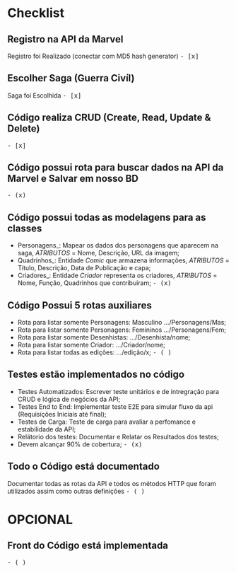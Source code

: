 # Checklist

## Registro na API da Marvel
Registro foi Realizado (conectar com MD5 hash generator)
<kbd>- [x] </kbd>

## Escolher Saga (Guerra Civíl)
Saga foi Escolhida
<kbd>- [x] </kbd>

## Código realiza CRUD (Create, Read, Update & Delete)
<kbd>- [x] </kbd>

## Código possui rota para buscar dados na API da Marvel e Salvar em nosso BD
<kbd> - (x) </kbd>

## Código possui todas as modelagens para as classes
- Personagens_: Mapear os dados dos personagens que aparecem na saga, *ATRIBUTOS* = Nome, Descrição, URL da imagem;
- Quadrinhos_: Entidade *Comic* que armazena informações, *ATRIBUTOS* = Título, Descrição, Data de Publicação e capa;
- Criadores_: Entidade *Criador* representa os criadores, *ATRIBUTOS* = Nome, Função, Quadrinhos que contribuiram;
<kbd> - (x) </kbd> 

## Código Possui 5 rotas auxiliares
- Rota para listar somente Personagens: Masculino .../Personagens/Mas;
- Rota para listar somente Personagens: Femininos .../Personagens/Fem;
- Rota para listar somente Desenhistas: .../Desenhista/nome;
- Rota para listar somente Criador: .../Criador/nome;
- Rota para listar todas as edições: .../edição/x;
<kbd> - ( ) </kbd>

## Testes estão implementados no código
- Testes Automatizados: Escrever teste unitários e de intregração para CRUD e lógica de negócios da API;
- Testes End to End: Implementar teste E2E para simular fluxo da api (Requisições Iniciais até final);
- Testes de Carga: Teste de carga para avaliar a perfomance e estabilidade da API;
- Relátorio dos testes: Documentar e Relatar os Resultados dos testes;
- Devem alcançar 90% de cobertura;
<kbd> - (x) </kbd>

## Todo o Código está documentado
Documentar todas as rotas da API e todos os métodos HTTP que foram utilizados assim como outras definições
<kbd> - ( ) </kbd>

# OPCIONAL

## Front do Código está implementada
<kbd> - ( ) </kbd>
